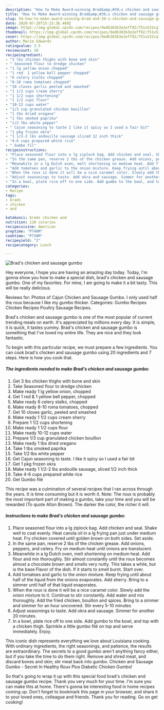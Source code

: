 ```yaml
---
description: "How to Make Award-winning Brad&amp;#39;s chicken and sausage gumbo"
title: "How to Make Award-winning Brad&amp;#39;s chicken and sausage gumbo"
slug: 54-how-to-make-award-winning-brad-and-39-s-chicken-and-sausage-gumbo
date: 2020-07-26T15:15:36.469Z
image: https://img-global.cpcdn.com/recipes/9edb383b3e2eff92/751x532cq70/brads-chicken-and-sausage-gumbo-recipe-main-photo.jpg
thumbnail: https://img-global.cpcdn.com/recipes/9edb383b3e2eff92/751x532cq70/brads-chicken-and-sausage-gumbo-recipe-main-photo.jpg
cover: https://img-global.cpcdn.com/recipes/9edb383b3e2eff92/751x532cq70/brads-chicken-and-sausage-gumbo-recipe-main-photo.jpg
author: Marie Edwards
ratingvalue: 3.5
reviewcount: 10
recipeingredient:
- "3 lbs chicken thighs with bone and skin"
- " Seasoned flour to dredge chicken"
- "1 lg yellow onion chopped"
- "1 red  1 yellow bell pepper chopped"
- "6 celery stalks chopped"
- "8-10 roma tomatoes chopped"
- "10 cloves garlic peeled and smashed"
- "1 1/2 cups cream sherry"
- "1 1/2 cups shortening"
- "1 1/2 cups flour"
- "10-12 cups water"
- "1/3 cup granulated chicken bouillon"
- "1 tbs dried oregano"
- "1 tbs smoked paprika"
- "1/2 tbs white pepper"
- " Cajun seasoning to taste I like it spicy so I used a fair bit"
- "1 pkg frozen okra"
- "1 1/2-2 lbs andouille sausage sliced 12 inch thick"
- "4-6 cups prepared white rice"
- " Gumbo fil"
recipeinstructions:
- "Place seasoned flour into a lg ziplock bag. Add chicken and seal. Shake well to coat evenly. Heat canola oil in a lg frying pan just under medium heat. Fry chicken covered until golden brown on both sides. Set aside."
- "In the same pan, reserve 2 tbs of the chicken grease. Add onions, peppers, and celery. Fry on medium heat until onions are translucent."
- "Meanwhile in a lg Dutch oven, melt shortening on medium heat. Add flour and mix thoroughly. Stir almost constantly until the roux becomes almost a chocolate brown and smells very nutty. This takes a while, but is the base Flavor of the dish. If it starts to smell burnt. Start over."
- "Add tomatoes and garlic to the onion mixture. Keep frying until about half of the liquid from the onions evaporates. Add sherry. Bring to a simmer until half of that liquid evaporates."
- "When the roux is done it will be a nice caramel color. Slowly add the onion mixture to it. Continue to stir constantly. Add water and mix thoroughly. Add the fried chicken, bouillon and spices. Bring to a simmer and simmer for an hour uncovered. Stir every 5-10 minutes"
- "Adjust seasonings to taste. Add okra and sausage. Simmer for another 20 minutes."
- "In a bowl, plate rice off to one side. Add gumbo to the bowl, and top with a chicken thigh. Sprinkle a little gumbo filé on top and serve immediately. Enjoy."
categories:
- Recipe
tags:
- brads
- chicken
- and

katakunci: brads chicken and 
nutrition: 110 calories
recipecuisine: American
preptime: "PT40M"
cooktime: "PT30M"
recipeyield: "2"
recipecategory: Lunch

---
```



![Brad&#39;s chicken and sausage gumbo](https://img-global.cpcdn.com/recipes/9edb383b3e2eff92/751x532cq70/brads-chicken-and-sausage-gumbo-recipe-main-photo.jpg)

Hey everyone, I hope you are having an amazing day today. Today, I'm gonna show you how to make a special dish, brad&#39;s chicken and sausage gumbo. One of my favorites. For mine, I am going to make it a bit tasty. This will be really delicious.

Reviews for: Photos of Cajun Chicken and Sausage Gumbo. I only used half the roux because I like my gumbo thicker. Categories: Gumbo Recipes Chicken Recipes Poultry Sausage Recipes.

Brad&#39;s chicken and sausage gumbo is one of the most popular of current trending meals on earth. It's appreciated by millions every day. It is simple, it is quick, it tastes yummy. Brad&#39;s chicken and sausage gumbo is something that I've loved my entire life. They are nice and they look fantastic.


To begin with this particular recipe, we must prepare a few ingredients. You can cook brad&#39;s chicken and sausage gumbo using 20 ingredients and 7 steps. Here is how you cook that.

<!--inarticleads1-->

##### The ingredients needed to make Brad&#39;s chicken and sausage gumbo:

1. Get 3 lbs chicken thighs with bone and skin
1. Take  Seasoned flour to dredge chicken
1. Make ready 1 lg yellow onion, chopped
1. Get 1 red &amp; 1 yellow bell pepper, chopped
1. Make ready 6 celery stalks, chopped
1. Make ready 8-10 roma tomatoes, chopped
1. Get 10 cloves garlic, peeled and smashed
1. Make ready 1 1/2 cups cream sherry
1. Prepare 1 1/2 cups shortening
1. Make ready 1 1/2 cups flour
1. Make ready 10-12 cups water
1. Prepare 1/3 cup granulated chicken bouillon
1. Make ready 1 tbs dried oregano
1. Take 1 tbs smoked paprika
1. Take 1/2 tbs white pepper
1. Get  Cajun seasoning to taste. I like it spicy so I used a fair bit
1. Get 1 pkg frozen okra
1. Make ready 1 1/2-2 lbs andouille sausage, sliced 1/2 inch thick
1. Take 4-6 cups prepared white rice
1. Get  Gumbo filé


This recipe was a culmination of several recipes that I ran across through the years. It is time consuming but it is worth it. Note: The roux is probably the most important part of making a gumbo, take your time and you will be rewarded (To quote Alton Brown). The darker the color, the richer it will. 

<!--inarticleads2-->

##### Instructions to make Brad&#39;s chicken and sausage gumbo:

1. Place seasoned flour into a lg ziplock bag. Add chicken and seal. Shake well to coat evenly. Heat canola oil in a lg frying pan just under medium heat. Fry chicken covered until golden brown on both sides. Set aside.
1. In the same pan, reserve 2 tbs of the chicken grease. Add onions, peppers, and celery. Fry on medium heat until onions are translucent.
1. Meanwhile in a lg Dutch oven, melt shortening on medium heat. Add flour and mix thoroughly. Stir almost constantly until the roux becomes almost a chocolate brown and smells very nutty. This takes a while, but is the base Flavor of the dish. If it starts to smell burnt. Start over.
1. Add tomatoes and garlic to the onion mixture. Keep frying until about half of the liquid from the onions evaporates. Add sherry. Bring to a simmer until half of that liquid evaporates.
1. When the roux is done it will be a nice caramel color. Slowly add the onion mixture to it. Continue to stir constantly. Add water and mix thoroughly. Add the fried chicken, bouillon and spices. Bring to a simmer and simmer for an hour uncovered. Stir every 5-10 minutes
1. Adjust seasonings to taste. Add okra and sausage. Simmer for another 20 minutes.
1. In a bowl, plate rice off to one side. Add gumbo to the bowl, and top with a chicken thigh. Sprinkle a little gumbo filé on top and serve immediately. Enjoy.


This iconic dish represents everything we love about Louisiana cooking. With ordinary ingredients, the right seasonings, and patience, the results are extraordinary. The secrets to a good gumbo aren&#39;t anything fancy either, but if you take the time to do them right. Remove and shred meat, and discard bones and skin; stir meat back into gumbo. Chicken and Sausage Gumbo - Secret In Healthy Roux Plus Diabetic Chicken Gumbo! 

So that's going to wrap it up with this special food brad&#39;s chicken and sausage gumbo recipe. Thank you very much for your time. I'm sure you can make this at home. There's gonna be interesting food in home recipes coming up. Don't forget to bookmark this page in your browser, and share it to your loved ones, colleague and friends. Thank you for reading. Go on get cooking!
